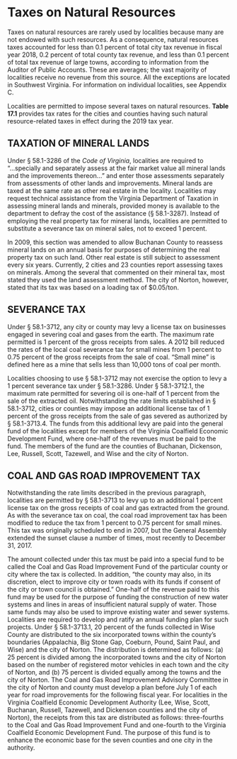 # Taxes on Natural Resources



Taxes on natural resources  are  rarely  used  by  localities  because many are not endowed with such resources. As a consequence, natural resources taxes accounted for less than 0.1 percent of total city tax revenue in fiscal year 2018, 0.2  percent of total county tax revenue, and less than 0.1 percent of total tax revenue of large towns, according to information from the Auditor of Public Accounts. These are averages; the vast majority of localities receive no revenue from this source. All the exceptions are located in Southwest Virginia. For information on individual localities, see Appendix C.

Localities  are  permitted  to  impose  several  taxes  on  natural resources. **Table 17.1** provides tax rates for the cities and counties having such natural resource-related taxes in effect during the 2019 tax year.

## TAXATION OF MINERAL LANDS

Under § 58.1-3286 of the *Code of Virginia*, localities are required to “...specially and separately assess at the fair market value all mineral lands and the improvements thereon...” and enter those assessments separately from assessments of other lands and improvements. Mineral lands are taxed at the same rate as other real estate in the locality. Localities may request technical assistance from the Virginia Department of Taxation in assessing mineral lands and minerals, provided money is available to the department to defray the cost of the assistance (§ 58.1-3287). Instead of employing the real property tax for mineral lands, localities are permitted to substitute a severance tax on mineral sales, not to exceed 1 percent.

In 2009, this section was amended to allow Buchanan County to reassess mineral  lands  on  an  annual  basis  for  purposes of determining the real property tax on such land. Other real estate is still subject to assessment every six years. Currently, 2 cities and 23 counties report assessing taxes on minerals. Among the several that commented on their mineral tax, most stated they used the land assessment method. The city of Norton, however, stated that its tax was based on a loading tax of $0.05/ton.

## SEVERANCE TAX

Under § 58.1-3712, any city or county may levy a license tax on businesses engaged in severing coal and gases from the earth. The maximum rate permitted is 1 percent of the gross receipts from sales. A 2012 bill reduced the rates of the local coal severance tax for small mines from 1 percent to 0.75 percent of the gross receipts from the sale of  coal. “Small mine” is defined here as a mine that sells less than 10,000 tons of coal per month. 

Localities choosing to use § 58.1-3712 may not exercise the option to levy a 1 percent severance tax under § 58.1-3286.  Under  §  58.1-3712.1,  the  maximum  rate  permitted  for severing oil is one-half of 1 percent from the sale of the extracted oil. Notwithstanding the rate limits established in §  58.1-3712,  cities  or  counties  may  impose  an  additional  license tax of 1 percent of the gross receipts from the sale of gas severed as authorized by § 58.1-3713.4. The funds from this additional levy are paid into the general fund of the localities except for members of the Virginia Coalfield Economic Development Fund, where one-half of the revenues must be paid to the fund. The members of the fund are the counties of Buchanan, Dickenson, Lee, Russell, Scott, Tazewell, and Wise and the city of Norton. 

## COAL AND GAS ROAD IMPROVEMENT TAX

Notwithstanding  the  rate  limits  described  in  the  previous  paragraph, localities are permitted by § 58.1-3713 to levy up to an additional 1 percent license tax on the gross receipts of coal and gas extracted from the ground. As with the severance tax on coal, the coal road improvement tax has been modified to reduce the tax from 1 percent to 0.75 percent for small mines. This tax was originally scheduled to end in 2007, but the General Assembly extended the sunset clause a number of times, most recently to December 31, 2017.

The  amount  collected  under  this  tax  must  be  paid  into  a  special  fund  to  be  called  the  Coal  and  Gas  Road  Improvement Fund of the particular county or city where the  tax  is  collected.  In  addition,  “the  county  may  also,  in  its discretion, elect to improve city or town roads with its funds  if  consent  of  the  city  or  town  council  is  obtained.”  One-half  of  the  revenue  paid  to  this  fund  may  be  used  for  the  purpose  of  funding  the  construction  of  new  water  systems  and  lines  in  areas  of  insufficient  natural  supply  of water. Those same funds may also be used to improve existing water and sewer systems. Localities are required to develop and ratify an annual funding plan for such projects. Under § 58.1-3713.1, 20 percent of the funds collected in Wise County are distributed to the six incorporated towns within  the  county’s  boundaries  (Appalachia,  Big  Stone Gap,  Coeburn,  Pound,  Saint  Paul,  and  Wise)  and  the  city  of  Norton.  The  distribution  is  determined  as  follows:  (a)  25  percent  is  divided  among  the  incorporated  towns  and  the city of Norton based on the number of registered motor vehicles  in  each  town  and  the  city  of  Norton,  and  (b)  75  percent is divided equally among the towns and the city of Norton.  The  Coal  and  Gas  Road  Improvement  Advisory  Committee in the city of Norton and county must develop a plan  before  July  1  of  each  year  for  road  improvements for the following fiscal year. For localities in the Virginia Coalfield  Economic Development  Authority  (Lee,  Wise,  Scott, Buchanan, Russell, Tazewell, and Dickenson counties and the city of Norton), the receipts from this tax are distributed  as  follows:  three-fourths  to  the  Coal  and  Gas  Road  Improvement  Fund  and  one-fourth  to  the  Virginia  Coalfield Economic Development Fund. The purpose of this fund is to enhance the economic base for the seven counties and one city in the authority. 






